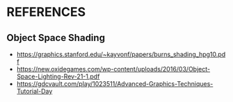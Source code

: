 # REFERENCES

## Object Space Shading
- https://graphics.stanford.edu/~kayvonf/papers/burns_shading_hpg10.pdf
- https://new.oxidegames.com/wp-content/uploads/2016/03/Object-Space-Lighting-Rev-21-1.pdf
- https://gdcvault.com/play/1023511/Advanced-Graphics-Techniques-Tutorial-Day
